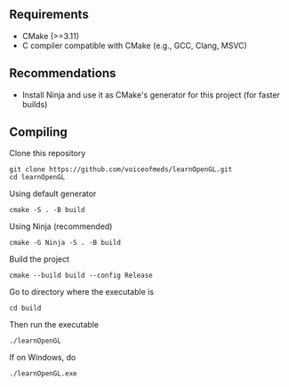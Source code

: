 ## Requirements
- CMake (>=3.11)
- C compiler compatible with CMake (e.g., GCC, Clang, MSVC)

## Recommendations
- Install Ninja and use it as CMake's generator for this project (for faster
builds)

## Compiling
Clone this repository
```
git clone https://github.com/voiceofmeds/learnOpenGL.git
cd learnOpenGL
```

Using default generator
```
cmake -S . -B build
```
Using Ninja (recommended)
```
cmake -G Ninja -S . -B build
```

Build the project
```
cmake --build build --config Release
```

Go to directory where the executable is
```
cd build
```
Then run the executable
```
./learnOpenGL
```
If on Windows, do
```
./learnOpenGL.exe
```
